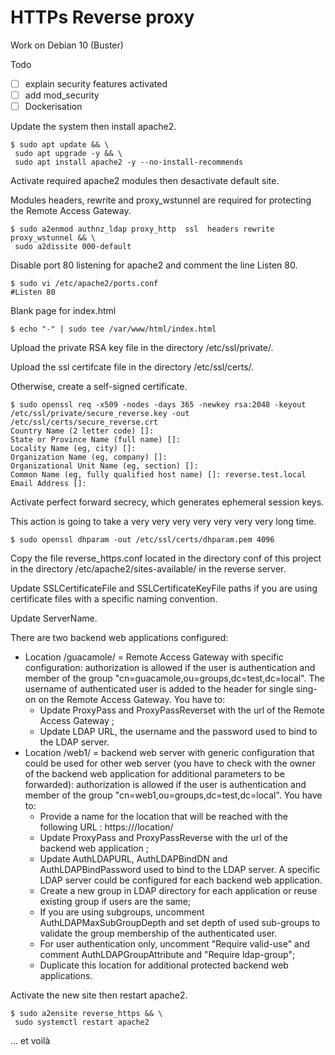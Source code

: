 # HTTPs Reverse proxy
Work on Debian 10 (Buster)

Todo

- [ ] explain security features activated
- [ ] add mod_security
- [ ] Dockerisation

Update the system then install apache2.
```
$ sudo apt update && \
 sudo apt upgrade -y && \
 sudo apt install apache2 -y --no-install-recommends
```
Activate required apache2 modules then desactivate default site.

Modules headers, rewrite and proxy_wstunnel are required for protecting the Remote Access Gateway.
```
$ sudo a2enmod authnz_ldap proxy_http  ssl  headers rewrite proxy_wstunnel && \
 sudo a2dissite 000-default 
```
Disable port 80 listening for apache2 and comment the line Listen 80.
```
$ sudo vi /etc/apache2/ports.conf
#Listen 80
```
Blank page for index.html
```
$ echo "-" | sudo tee /var/www/html/index.html
```
Upload the private RSA key file in the directory /etc/ssl/private/.

Upload the ssl certifcate file in the directory /etc/ssl/certs/.

Otherwise, create a self-signed certificate.
```
$ sudo openssl req -x509 -nodes -days 365 -newkey rsa:2048 -keyout /etc/ssl/private/secure_reverse.key -out /etc/ssl/certs/secure_reverse.crt
Country Name (2 letter code) []:
State or Province Name (full name) []:
Locality Name (eg, city) []:
Organization Name (eg, company) []:
Organizational Unit Name (eg, section) []:
Common Name (eg, fully qualified host name) []: reverse.test.local
Email Address []:
```
Activate perfect forward secrecy, which generates ephemeral session keys.

This action is going to take a very very very very very very very long time.
```
$ sudo openssl dhparam -out /etc/ssl/certs/dhparam.pem 4096
```
Copy the file reverse_https.conf located in the directory conf of this project in the directory /etc/apache2/sites-available/ in the reverse server.

Update SSLCertificateFile and SSLCertificateKeyFile paths if you are using certificate files with a specific naming convention.

Update ServerName.

There are two backend web applications configured:
* Location /guacamole/ = Remote Access Gateway with specific configuration: authorization is allowed if the user is authentication and member of the group "cn=guacamole,ou=groups,dc=test,dc=local". The username of authenticated user is added to the header for single sing-on on the Remote Access Gateway. You have to:
  * Update ProxyPass and ProxyPassReverset with the url of the Remote Access Gateway ; 
  * Update LDAP URL, the username and the password used to bind to the LDAP server.
* Location /web1/ = backend web server with generic configuration that could be used for other web server (you have to check with the owner of the backend web application for additional parameters to be forwarded): authorization is allowed if the user is authentication and member of the group "cn=web1,ou=groups,dc=test,dc=local". You have to:
  * Provide a name for the location that will be reached with the following URL : https://<reverse-proxy>/location/
  * Update ProxyPass and ProxyPassReverse  with the url of the backend web application ;
  * Update AuthLDAPURL, AuthLDAPBindDN and AuthLDAPBindPassword used to bind to the LDAP server. A specific LDAP server could be configured for each backend web application.
  * Create a new group in LDAP directory for each application or reuse existing group if users are the same;
  * If you are using subgroups, uncomment AuthLDAPMaxSubGroupDepth and set depth of used sub-groups to validate the group membership of the authenticated user.
  * For user authentication only, uncomment "Require valid-use" and comment AuthLDAPGroupAttribute and "Require ldap-group";
  * Duplicate this location for additional protected backend web applications.

Activate the new site then restart apache2.
```
$ sudo a2ensite reverse_https && \
 sudo systemctl restart apache2
```
... et voilà
